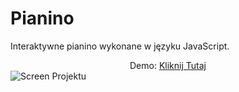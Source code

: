 # Pianino
Interaktywne pianino wykonane w języku JavaScript. 


<center>Demo: <a href="https://rpodraza.pl/demo13/">Kliknij Tutaj</a></center>

<img src="https://rpodraza.pl/img/projekty/pianino.png" alt="Screen Projektu" />
